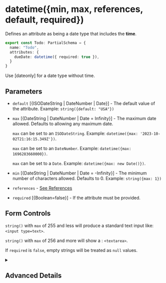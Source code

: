 # datetime({min, max, references, default, required})

Defines an attribute as being a date type that includes the __time__.

```ts
export const Todo: PartialSchema = {
  name: "Todo",
  attributes: {
    dueDate: datetime({ required: true }),
  }
}
```

Use [dateonly] for a date type without time.

## Parameters

- `default` [{ISODateString | DateNumber | Date}] - The default value of the attribute.  Example: `string({default: "USA"})`
- `max` [{DateString | DateNumber | Date = Infinity}] - The maximum date allowed. Defaults to allowing any maximum date.

  `max` can be set to an `ISODateString`. Example: `datetime({max: '2023-10-02T21:16:15.349Z'})`.

  `max` can be set to an `DateNumber`. Example: `datetime({max: 1696283660000})`.

  `max` can be set to a `Date`. Example: `datetime({max: new Date()})`.

- `min` [{DateString | DateNumber | Date = -Infinity}] - The minimum number of characters allowed.  Defaults to 0. Example: `string({max: 1})`
- `references` - [See References]()
- `required` [{Boolean=false}] - If the attribute must be provided.

## Form Controls

`string()` with `max` of 255 and less will produce a standard text input like: `<input type=text>`. 

`string()` with `max` of 256 and more will show a : `<textarea>`. 

If `required` is `false`, empty strings will be treated as `null` values.



<details>
<summary>

## Advanced Details

</summary>

### Control Type

```js
{
  type: "String",
  allowNull: true, 
 max: 255
}
```


### Sequelize Type

```js
{
 type: "STRING",
 typeArgs: [255],
 allowNull: true
}
```
  
</details>

